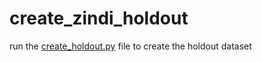 # create_zindi_holdout

run the [create_holdout.py](create_holdout.py) file to create the holdout dataset
